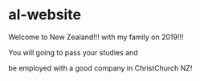 # al-website

Welcome to New Zealand!!! with my family on 2019!!!

You will going to pass your studies and 

be employed with a good company in ChristChurch NZ!

